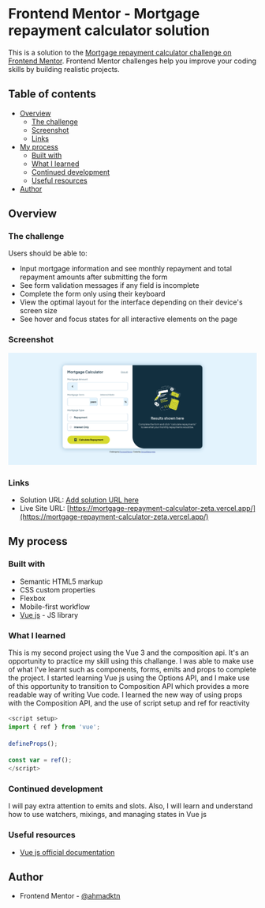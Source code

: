 # Frontend Mentor - Mortgage repayment calculator solution

This is a solution to the [Mortgage repayment calculator challenge on Frontend Mentor](https://www.frontendmentor.io/challenges/mortgage-repayment-calculator-Galx1LXK73). Frontend Mentor challenges help you improve your coding skills by building realistic projects. 

## Table of contents

- [Overview](#overview)
  - [The challenge](#the-challenge)
  - [Screenshot](#screenshot)
  - [Links](#links)
- [My process](#my-process)
  - [Built with](#built-with)
  - [What I learned](#what-i-learned)
  - [Continued development](#continued-development)
  - [Useful resources](#useful-resources)
- [Author](#author)

## Overview

### The challenge

Users should be able to:

- Input mortgage information and see monthly repayment and total repayment amounts after submitting the form
- See form validation messages if any field is incomplete
- Complete the form only using their keyboard
- View the optimal layout for the interface depending on their device's screen size
- See hover and focus states for all interactive elements on the page

### Screenshot

![](./src/assets/images/screenshot.png)

### Links

- Solution URL: [Add solution URL here](https://your-solution-url.com)
- Live Site URL: [https://mortgage-repayment-calculator-zeta.vercel.app/](https://mortgage-repayment-calculator-zeta.vercel.app/)

## My process

### Built with

- Semantic HTML5 markup
- CSS custom properties
- Flexbox
- Mobile-first workflow
- [Vue js](https://vuejs.org/) - JS library

### What I learned

This is my second project using the Vue 3 and the composition api. It's an opportunity to practice my skill using this challange. I was able to make use of what I've learnt such as components, forms, emits and props to complete the project. I started learning Vue js using the Options API, and I make use of this opportunity to transition to Composition API which provides a more readable way of writing Vue code. I learned the new way of using props with the Composition API, and the use of script setup and ref for reactivity
```js
<script setup>
import { ref } from 'vue';

defineProps();

const var = ref();
</script>
```

### Continued development

I will pay extra attention to emits and slots. Also, I will learn and understand how to use watchers, mixings, and managing states in Vue js

### Useful resources

- [Vue js official documentation](https://vuejs.org/guide)

## Author

- Frontend Mentor - [@ahmadktn](https://www.frontendmentor.io/profile/ahmadktn)
